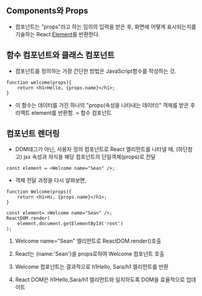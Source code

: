 ## **Components와 Props**
- 컴포넌트는 "props"라고 하는 임의의 입력을 받은 후, 화면에 어떻게 표시되는지를 기술하는 React [Element](Element.md)를 반환한다. 


## **함수 컴포넌트와 클래스 컴포넌트**
- 컴포넌트를 정의하는 가장 간단한 방법은 JavaScript함수를 작성하는 것.
```
function welcome(props){
    return <h1>Hello, {props.name}</h1>;
}
```
- 이 함수는 데이터를 가진 하나의 "props(속성을 나타내는 데이터)" 객체를 받은 후 리액트 element를 반환함. = 함수 컴포넌트


## **컴포넌트 렌더링**
- DOM태그가 아닌, 사용자 정의 컴포넌트로 React 엘리먼트를 나타낼 때, (하단참고)
jsx 속성과 자식을 해당 컴포넌트의 단일객체(props)로 전달
```
const element = <Welcome name="Sean" />;
```

- 객체 전달 과정을 다시 살펴보면,
```
function Welcome(props){
    return <h1>Hi, {props.name}</h1>;
}

const element= <Welcome name="Sean" />; 
ReactDOM.render(
    element,document.getElementById('root')
);

```
1. Welcome name="Sean" 엘리먼트로 ReactDOM.render()호출

2. React는 {name:'Sean'}을 props로하여 Welcome 컴포넌트 호출

3. Welcome 컴포넌트는 결과적으로 h1Hello, Sara/h1 엘리먼트를 반환

4. React DOM은 h1Hello,Sara/h1 엘리먼트와 일치하도록 DOM을 효율적으로 업데이트